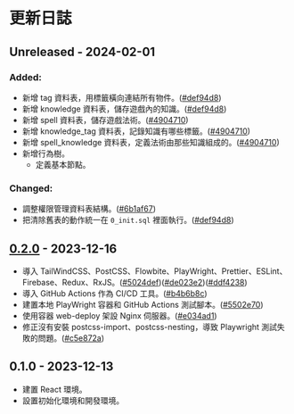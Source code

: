 # 更新日誌

## Unreleased - 2024-02-01
### Added:
- 新增 tag 資料表，用標籤橫向連結所有物件。([#def94d8][def94d8])
- 新增 knowledge 資料表，儲存遊戲內的知識。([#def94d8][def94d8])
- 新增 spell 資料表，儲存遊戲法術。([#4904710][4904710])
- 新增 knowledge_tag 資料表，記錄知識有哪些標籤。([#4904710][4904710])
- 新增 spell_knowledge 資料表，定義法術由那些知識組成的。([#4904710][4904710])
- 新增行為樹。
    - 定義基本節點。

### Changed:
- 調整權限管理資料表結構。([#6b1af67][6b1af67])
- 把清除舊表的動作統一在 `0_init.sql` 裡面執行。([#def94d8][def94d8])

[4904710]: https://github.com/sugky7302/my-chat/commit/490471034befc51ef7500c17f4eac57f43f4b34d
[def94d8]: https://github.com/sugky7302/my-chat/commit/def94d8bb11bd03b228445e8a4f83ea92865250c
[6b1af67]: https://github.com/sugky7302/my-chat/commit/6b1af674965185be0434ad058243261d9ce04b0f

## [0.2.0] - 2023-12-16
- 導入 TailWindCSS、PostCSS、Flowbite、PlayWright、Prettier、ESLint、Firebase、Redux、RxJS。([#5024def][5024def])([#de023e2][de023e2])([#ddf4238][ddf4238])
- 導入 GitHub Actions 作為 CI/CD 工具。([#b4b6b8c][b4b6b8c])
- 建置本地 PlayWright 容器和 GitHub Actions 測試腳本。([#5502e70][5502e70])
- 使用容器 web-deploy 架設 Nginx 伺服器。([#e034ad1][e034ad1])
- 修正沒有安裝 postcss-import、postcss-nesting，導致 Playwright 測試失敗的問題。([#c5e872a][c5e872a])

[0.2.0]: b860f0a7e1838f90cf7d70ce749c9bf84c9f7be2
[ddf4238]: https://github.com/sugky7302/my-chat/commit/ddf4238353bc5b3f7eec10fb813d80446d767294
[de023e2]: https://github.com/sugky7302/my-chat/commit/de023e22a668d673fd269380d9f0134b20bfc318
[c5e872a]: https://github.com/sugky7302/my-chat/commit/c5e872a48ffa908100a71c4653819ee670579698
[e034ad1]: https://github.com/sugky7302/my-chat/commit/e034ad1f125f9143aef042aac5e7621f8499bc35
[5502e70]: https://github.com/sugky7302/my-chat/commit/5502e70e0454a52483383c081109d8457cb734c2
[b4b6b8c]: https://github.com/sugky7302/my-chat/commit/b4b6b8c0097fa6eafcd1784e65597bfc0e788487
[5024def]: https://github.com/sugky7302/my-chat/commit/5024def75579b6c71ca97f31b8fedd5c8b0b1bc


## 0.1.0 - 2023-12-13
- 建置 React 環境。
- 設置初始化環境和開發環境。